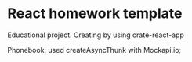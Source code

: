 # React homework template

Educational project. Creating by using crate-react-app

Phonebook: used createAsyncThunk with Mockapi.io;
